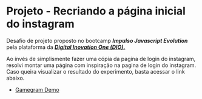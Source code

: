 # Projeto - Recriando a página inicial do instagram

Desafio de projeto proposto no bootcamp ***Impulso Javascript Evolution*** pela plataforma da  [***Digital Inovation One (DIO).***](https://web.dio.me)

Ao ínvés de simplismente fazer uma cópia da pagina de login do instagram, resolvi montar uma página com inspiração na pagina de login do instagram. 
Caso queira visualizar o resultado do experimento, basta acessar o link abaixo.

- [Gamegram Demo](https://matheuspese.github.io/dio-projeto-insta-login/index.html)
